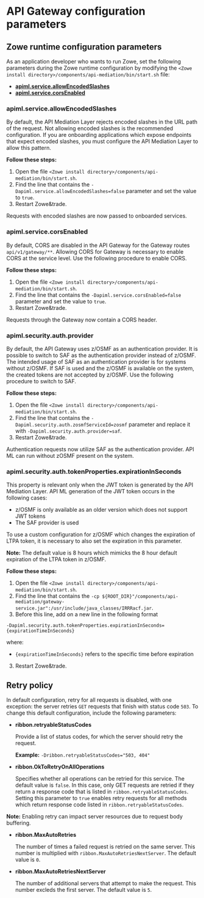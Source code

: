 # API Gateway configuration parameters

## Zowe runtime configuration parameters

As an application developer who wants to run Zowe, set the following parameters during the Zowe runtime configuration by modifying the `<Zowe install directory>/components/api-mediation/bin/start.sh` file:

* **[apiml.service.allowEncodedSlashes](#apimlserviceallowencodedslashes)**
* **[apiml.service.corsEnabled](#apimlservicecorsenabled)**

### apiml.service.allowEncodedSlashes

By default, the API Mediation Layer rejects encoded slashes in the URL path of the request. Not allowing encoded slashes is the recommended configuration. If you are onboarding applications which expose endpoints that expect encoded slashes, you must configure the API Mediation Layer to allow this pattern.
    
**Follow these steps:**
    
1. Open the file `<Zowe install directory>/components/api-mediation/bin/start.sh`.
2. Find the line that contains the `-Dapiml.service.allowEncodedSlashes=false` parameter and set the value to `true`.
3. Restart Zowe&trade. 
    
Requests with encoded slashes are now passed to onboarded services. 
       
### apiml.service.corsEnabled

By default, CORS are disabled in the API Gateway for the Gateway routes `api/v1/gateway/**`. Allowing CORS for Gateway is necessary to enable CORS at the service level. Use the following procedure to enable CORS.
    
**Follow these steps:**
     
1. Open the file `<Zowe install directory>/components/api-mediation/bin/start.sh`.
2. Find the line that contains the `-Dapiml.service.corsEnabled=false` parameter and set the value to `true`.
3. Restart Zowe&trade.
  
Requests through the Gateway now contain a CORS header. 

### apiml.security.auth.provider

By default, the API Gateway uses z/OSMF as an authentication provider. It is possible to switch to SAF as the authentication
provider instead of z/OSMF. The intended usage of SAF as an authentication provider is for systems without z/OSMF.
If SAF is used and the z/OSMF is available on the system, the created tokens are not accepted by z/OSMF. Use
the following procedure to switch to SAF. 

**Follow these steps:**
     
1. Open the file `<Zowe install directory>/components/api-mediation/bin/start.sh`.
2. Find the line that contains the `-Dapiml.security.auth.zosmfServiceId=zosmf` parameter and replace it with `-Dapiml.security.auth.provider=saf`.
3. Restart Zowe&trade.

Authentication requests now utilize SAF as the authentication provider. API ML can run without zOSMF present on the system. 

### apiml.security.auth.tokenProperties.expirationInSeconds

This property is relevant only when the JWT token is generated by the API Mediation Layer. API ML generation of the JWT token occurs in the following cases:

* z/OSMF is only available as an older version which does not support JWT tokens 
* The SAF provider is used
 
To use a custom configuration for z/OSMF which changes the expiration of LTPA token, it is necessary to also set the expiration in this parameter. 

**Note:** The default value is 8 hours which mimicks the 8 hour default expiration of the LTPA token in z/OSMF.

**Follow these steps:**
     
1. Open the file `<Zowe install directory>/components/api-mediation/bin/start.sh`.
2. Find the line that contains the `-cp ${ROOT_DIR}"/components/api-mediation/gateway-service.jar":/usr/include/java_classes/IRRRacf.jar`.
3. Before this line, add on a new line in the following format
```
-Dapiml.security.auth.tokenProperties.expirationInSeconds={expirationTimeInSeconds}
```
where:

* `{expirationTimeInSeconds}` refers to the specific time before expiration

3. Restart Zowe&trade.

## Retry policy

In default configuration, retry for all requests is disabled, with one exception: the server retries `GET` requests that finish with status code `503`. 
To change this default configuration, include the following parameters:

* **ribbon.retryableStatusCodes**

    Provide a list of status codes, for which the server should retry the request.
    
    **Example:** `-Dribbon.retryableStatusCodes="503, 404"` 
    
* **ribbon.OkToRetryOnAllOperations**

     Specifies whether all operations can be retried for this service. The default value is `false`. In this case, only GET requests are retried if they return a response code that is listed in `ribbon.retryableStatusCodes`. Setting this parameter to `true` enables retry requests for all methods which return response code listed in `ribbon.retryableStatusCodes`. 
     
**Note:** Enabling retry can impact server resources due to request body buffering.

* **ribbon.MaxAutoRetries**
    
    The number of times a failed request is retried on the same server. This number is multiplied with `ribbon.MaxAutoRetriesNextServer`. The default value is `0`.
    
* **ribbon.MaxAutoRetriesNextServer**
    
    The number of additional servers that attempt to make the request. This number excleds the first server. The default value is `5`. 
